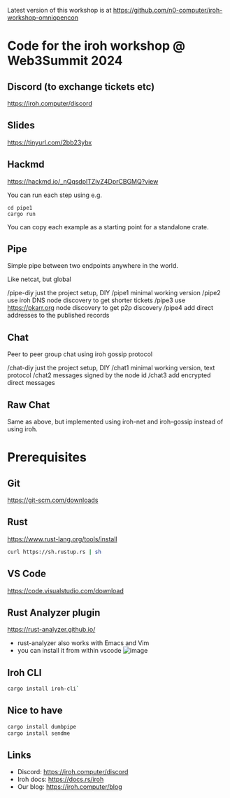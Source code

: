 Latest version of this workshop is at https://github.com/n0-computer/iroh-workshop-omniopencon

# Code for the iroh workshop @ Web3Summit 2024

## Discord (to exchange tickets etc)

https://iroh.computer/discord

## Slides

https://tinyurl.com/2bb23ybx

## Hackmd

https://hackmd.io/_nQqsdplTZiyZ4DprCBGMQ?view


You can run each step using e.g.

```
cd pipe1
cargo run
```

You can copy each example as a starting point for a standalone
crate.

## Pipe

Simple pipe between two endpoints anywhere in the world.

Like netcat, but global

/pipe-diy just the project setup, DIY
/pipe1 minimal working version
/pipe2 use iroh DNS node discovery to get shorter tickets
/pipe3 use https://pkarr.org node discovery to get p2p discovery
/pipe4 add direct addresses to the published records

## Chat

Peer to peer group chat using iroh gossip protocol

/chat-diy just the project setup, DIY
/chat1 minimal working version, text protocol
/chat2 messages signed by the node id
/chat3 add encrypted direct messages

## Raw Chat

Same as above, but implemented using iroh-net and iroh-gossip instead of using
iroh.

# Prerequisites

## Git

https://git-scm.com/downloads

## Rust

https://www.rust-lang.org/tools/install
```sh
curl https://sh.rustup.rs | sh
```
## VS Code

https://code.visualstudio.com/download

## Rust Analyzer plugin

https://rust-analyzer.github.io/
- rust-analyzer also works with Emacs and Vim
- you can install it from within vscode
![image](https://hackmd.io/_uploads/HJxLyV6ef0.png)

## Iroh CLI

```sh
cargo install iroh-cli`
```

## Nice to have

```sh    
cargo install dumbpipe
cargo install sendme
```

## Links

- Discord: https://iroh.computer/discord
- Iroh docs: https://docs.rs/iroh
- Our blog: https://iroh.computer/blog
